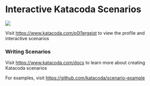 # Interactive Katacoda Scenarios

[![](http://shields.katacoda.com/katacoda/p0l1ergeist/count.svg)](https://www.katacoda.com/p0l1ergeist "Get your profile on Katacoda.com")

Visit https://www.katacoda.com/p0l1ergeist to view the profile and interactive scenarios

### Writing Scenarios
Visit https://www.katacoda.com/docs to learn more about creating Katacoda scenarios

For examples, visit https://github.com/katacoda/scenario-example
